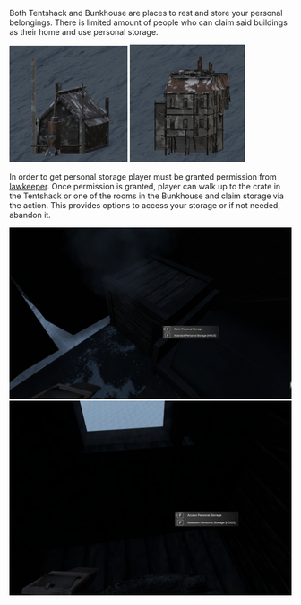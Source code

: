 Both Tentshack and Bunkhouse are places to rest and store your personal belongings. There is limited amount of people who can claim said buildings as their home and use personal storage.

![](../assets/images/tentshack.png)
![](../assets/images/bunkhouse.png)

In order to get personal storage player must be granted permission from [lawkeeper](../Factions/Lawkeepers.md). Once permission is granted, player can walk up to the crate in the Tentshack or one of the rooms in the Bunkhouse and claim storage via the action. This provides options to access your storage or if not needed, abandon it.

![](../assets/images/personalstorage1.png)
![](../assets/images/personalstorage2.png)